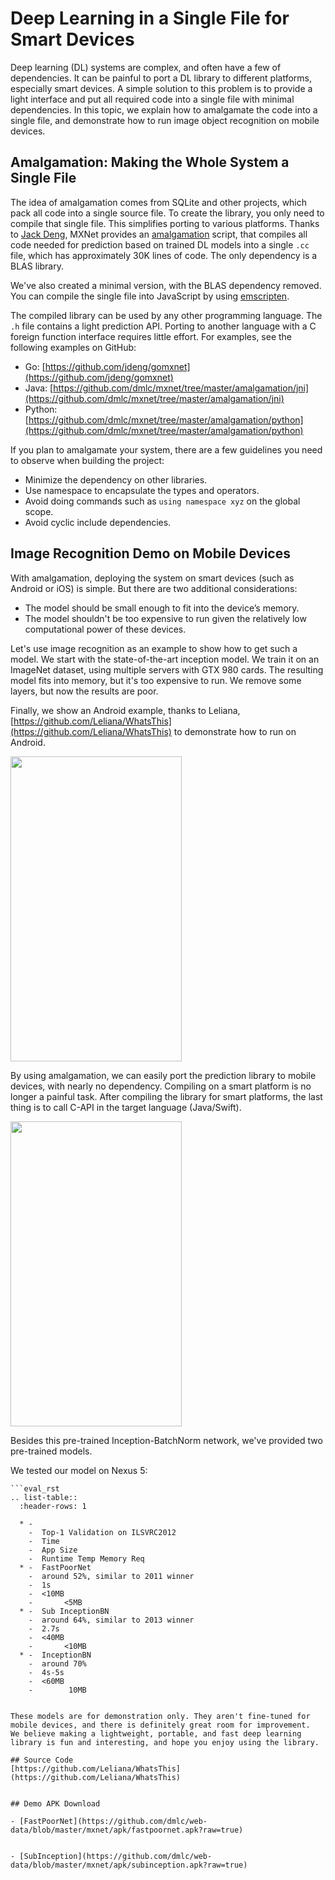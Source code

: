 # Deep Learning in a Single File for Smart Devices

Deep learning (DL) systems are complex, and often have a few of dependencies. It can be painful to port a DL library to different platforms, especially smart devices. A simple solution to this problem is to provide a light interface and put all required code into a single file with minimal dependencies. In this topic, we explain how to amalgamate the code into a single file, and demonstrate how to run image object recognition on mobile devices.

## Amalgamation: Making the Whole System a Single File

The idea of amalgamation comes from SQLite and other projects, which pack all code into a single source file. To create the library, you only need to compile that single file. This simplifies porting to various platforms. Thanks to [Jack Deng](https://github.com/jdeng), MXNet provides an [amalgamation](https://github.com/dmlc/mxnet/tree/master/amalgamation) script, that compiles all code needed for prediction based on trained DL models into a single `.cc` file, which has approximately 30K lines of code. The only dependency is a BLAS library.

We've also created a minimal version, with the BLAS dependency removed. You can compile the single file into JavaScript by using [emscripten](https://github.com/kripken/emscripten).

The compiled library can be used by any other programming language. The `.h` file contains a light prediction API. Porting to another language with a C foreign function interface requires little effort. For examples, see the following examples on GitHub:

- Go: [https://github.com/jdeng/gomxnet](https://github.com/jdeng/gomxnet)
- Java: [https://github.com/dmlc/mxnet/tree/master/amalgamation/jni](https://github.com/dmlc/mxnet/tree/master/amalgamation/jni)
- Python: [https://github.com/dmlc/mxnet/tree/master/amalgamation/python](https://github.com/dmlc/mxnet/tree/master/amalgamation/python)


If you plan to amalgamate your system, there are a few guidelines you need to observe when building the project:

- Minimize the dependency on other libraries.
- Use namespace to encapsulate the types and operators.
- Avoid doing commands such as ```using namespace xyz``` on the global scope.
- Avoid cyclic include dependencies.


## Image Recognition Demo on Mobile Devices

With amalgamation, deploying the system on smart devices (such as Android or iOS) is simple. But there are two additional considerations:

- The model should be small enough to fit into the device’s memory.
- The model shouldn't be too expensive to run given the relatively low computational power of these devices.

Let's use image recognition as an example to show how to get such a model. We start with the state-of-the-art inception model. We train it on an ImageNet dataset, using multiple servers with GTX 980 cards. The resulting model fits into memory, but it's too expensive to run. We remove some layers, but now the results are poor.

Finally, we show an Android example, thanks to Leliana, [https://github.com/Leliana/WhatsThis](https://github.com/Leliana/WhatsThis) to demonstrate how to run on Android.

<img src="https://raw.githubusercontent.com/dmlc/web-data/master/mxnet/apk/subinception.png" height="488" width="274">


By using amalgamation, we can easily port the prediction library to mobile devices,  with nearly no dependency. Compiling on a smart platform is no longer a painful task. After compiling the library for smart platforms, the last thing is to call C-API in the target language (Java/Swift).

<img src="https://raw.githubusercontent.com/dmlc/web-data/master/mxnet/apk/poolnet.png" height="488" width="274">

Besides this pre-trained Inception-BatchNorm network, we've provided two  pre-trained models.

We tested our model on Nexus 5:


 ```
```eval_rst
.. list-table::
   :header-rows: 1

   * -                   
     -  Top-1 Validation on ILSVRC2012      
     -  Time  
     -  App Size  
     -  Runtime Temp Memory Req 
   * -  FastPoorNet      
     -  around 52%, similar to 2011 winner  
     -  1s    
     -  <10MB     
     -       <5MB               
   * -  Sub InceptionBN  
     -  around 64%, similar to 2013 winner  
     -  2.7s  
     -  <40MB     
     -       <10MB              
   * -  InceptionBN      
     -  around 70%                          
     -  4s-5s 
     -  <60MB     
     -        10MB              
```
 ```

These models are for demonstration only. They aren't fine-tuned for mobile devices, and there is definitely great room for improvement.  We believe making a lightweight, portable, and fast deep learning library is fun and interesting, and hope you enjoy using the library.

## Source Code
[https://github.com/Leliana/WhatsThis](https://github.com/Leliana/WhatsThis)


## Demo APK Download

- [FastPoorNet](https://github.com/dmlc/web-data/blob/master/mxnet/apk/fastpoornet.apk?raw=true)


- [SubInception](https://github.com/dmlc/web-data/blob/master/mxnet/apk/subinception.apk?raw=true)
